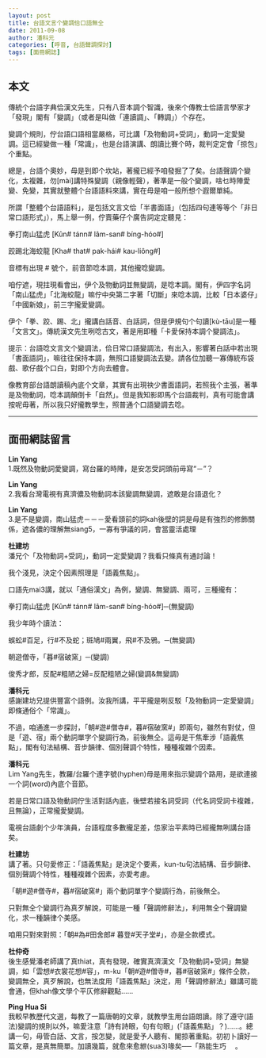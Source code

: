 ```yaml
---
layout: post
title: 台語文言个變調佮口語無仝
date: 2011-09-08
author: 潘科元
categories: [呼音, 台語聲調探討]
tags: [面冊網誌]
---
```

## 本文

傳統个台語字典佮漢文先生，只有八音本調个智識，後來个傳教士佮語言學家才「發現」閣有「變調」（或者是叫做「連讀調」、「轉調」）个存在。

變調个規則，佇台語口語相當嚴格，可比講「及物動詞+受詞」，動詞一定愛變調。這已經變做一種「常識」，也是台語演講、朗讀比賽个時，裁判定定會「掠包」个重點。

總是，台語个奧妙，毋是到即个坎站，著攏已經予咱發掘了了矣。台語聲調个變化，太複雜，勿[mài]講特殊變調（親像輕聲），著準是一般个變調，啥乜時陣愛變、免變，其實就整體个台語語料來講，實在毋是咱一般所想个遐爾單純。

所謂「整體个台語語料」，是包括文言文佮「半書面語」（包括四句連等等个「非日常口語形式」），馬上舉一例，佇賣藥仔个廣告詞定定聽見：

拳打南山猛虎 [Kûn# tánn# lâm-san# bíng-hóo#]

跤踢北海蛟龍 [Kha# that# pak-hái# kau-liông#]

音標有出現 # 號个，前音節唸本調，其他攏唸變調。

咱佇遮，現拄現看會出，伊个及物動詞並無變調，是唸本調。閣有，伊四字名詞「南山猛虎」「北海蛟龍」嘛佇中央第二字著「切斷」來唸本調，比較「日本婆仔」「中國新娘」，前三字攏愛變調。

伊个「拳、跤、踢、北」攏講白話音、白話詞，但是伊規句个句讀[kù-tāu]是一種「文言文」。傳統漢文先生咧唸古文，著是用即種「卡愛保持本調个變調法」。

提示：台語唸文言文个變調法，佮日常口語變調法，有出入，影響著白話中若出現「書面語詞」，嘛往往保持本調，無照口語變調法去變。請各位加聽一寡傳統布袋戲、歌仔戲个口白，對即个方向去體會。

像教育部台語朗讀稿內底个文章，其實有出現袂少書面語詞，若照我个主張，著準是及物動詞，唸本調顛倒卡「自然」。但是我知影即馬个台語裁判，真有可能會講按呢毋著，所以我只好攏教學生，照普通个口語變調去唸。

---

## 面冊網誌留言

**Lin Yang**  
1.既然及物動詞愛變調，寫台羅的時陣，是安怎受詞頭前毋寫“－”？

**Lin Yang**  
2.我看台灣電視有真濟儂及物動詞本該變調無變調，遮敢是台語退化？

**Lin Yang**  
3.是不是變調，南山猛虎－－－愛看頭前的詞kah後壁的詞是毋是有強烈的修飾關係，遮各儂的理解無siang5，一寡有爭議的詞，會當靈活處理

**杜建坊**  
潘兄个「及物動詞+受詞」，動詞一定愛變調？我看只條真有通討論！

我个淺見，決定个因素照理是「語義焦點」。

口語先mai3講，就以「通俗漢文」為例，變調、無變調、兩可，三種攏有：

拳打南山猛虎 [Kûn# tánn# lâm-san# bíng-hóo#]─(無變調)

我少年時个讀法：

蜈蚣#百足，行#不及蛇；斑鳩#兩翼，飛#不及鴉。─(無變調)

朝遊僧寺，「暮#宿破窯」─(變調)

俊秀才郎，反配#粗陋之婦=反配粗陋之婦(變調&無變調)

**潘科元**  
感謝建坊兄提供豐富个語例。汝我所講，平平攏是咧反駁「及物動詞一定愛變調」即條通俗个「常識」。

不過，咱通進一步探討，「朝#遊#僧寺#，暮#宿破窯#」即兩句，雖然有對仗，但是「遊、宿」兩个動詞單字个變調行為，前後無仝。這毋是干焦牽涉「語義焦點」，閣有句法結構、音步韻律、個別聲調个特性，種種複雜个因素。

**潘科元**  
Lim Yang先生，教羅/台羅个連字號(hyphen)毋是用來指示變調个路用，是欲連接一个詞(word)內底个音節。

若是日常口語及物動詞佇生活對話內底，後壁若接名詞受詞（代名詞受詞卡複雜，且無論），正常攏愛變調。

電視台語劇个少年演員，台語程度多數攏足差，怹家治平素時已經攏無咧講台語矣。

**杜建坊**  
講了著。只句愛修正：「語義焦點」是決定个要素，kun-tu句法結構、音步韻律、個別聲調个特性，種種複雜个因素，亦愛考慮。

「朝#遊#僧寺#，暮#宿破窯#」兩个動詞單字个變調行為，前後無仝。

只對無仝个變調行為真歹解說，可能是一種「聲調修辭法」，利用無仝个聲調變化，求一種韻律个美感。

咱用只對來對照：「朝#為#田舍郎# 暮登#天子堂#」，亦是仝款模式。

**杜仲奇**  
後生感覺潘老師講了真thiat，真有發現，確實真濟漢文「及物動詞+受詞」無變調，如「雲想#衣裳花想#容」，m-ku「朝#遊#僧寺#，暮#宿破窯#」條件仝款，變調無仝，真歹解說，也無法度用「語義焦點」決定，用「聲調修辭法」雖講可能會通，但khah像文學个平仄修辭觀點......

**Ping Hua Si**  
我較早教歷代文選，每教了一篇唐朝的文章，就教學生用台語朗讀。除了遵守(語法)變調的規則以外，嘛愛注意「詩有詩眼，句有句眼」(「語義焦點」？)……。總講一句，毋管白話、文言，按怎變，就是愛予人聽有、閣掠著重點。初初卜讀好一篇文章，是真無簡單。加讀幾篇，就愈來愈紲(sua3)喙矣──「熟能生巧　 。
